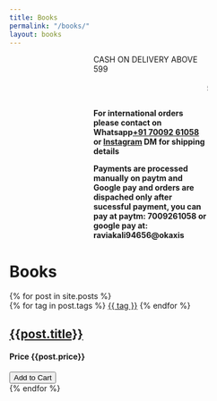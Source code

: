 ```yaml
---
title: Books
permalink: "/books/"
layout: books
---
```

<p class="free">CASH ON DELIVERY ABOVE 599 </p>

<strong><marquee class="marq"><a href="../Feedback">can't find a book you are looking for??. please let us know in feedback section</a></marquee><br><br></strong>

<strong>For international orders please contact on Whatsapp<a href="tel:+91 70092 61058">+91 70092 61058</a> or <a href="https://www.instagram.com/online_kitab_ghar/">Instagram</a> DM for shipping details<br></strong>

<strong>Payments are processed manually on paytm and Google pay and orders are dispached only after sucessful payment, you can pay at paytm: 7009261058 or google pay at: raviakali94656@okaxis
</strong>

<body>
<h1 class="heading">Books</h1>
  {% for post in site.posts %}
    <!-- begin article -->
  <div class="article" id= "{{post.ids}}">
  <div class="container">
    <div class="article__wrapper">
      <a class="article__image" style="background-image: url({{site.baseurl}}/images/{{post.image}})">
      </a>
      <div class="article__content ">
        <div class="article-tags">
          <div class="article-tags__box">
             {% for tag in post.tags %}
              <a href="{{ site.baseurl }}/tag/{{ tag }}" class="article__tag">{{ tag }}</a>
            {% endfor %}
          </div>
        </div>
        <h2 class="article__title">
          <a href="{{site.baseurl}}/{{post.id}}">{{post.title}}</a>
        </h2>
        <h4>Price {{post.price}}</h4> 
        <button type="button" class="btn btn-primary" data-toggle="modal" data-target="#exampleModal" onClick="cartLS.add({id: {{post.ids}}, name: '{{post.title}}', price: {{post.price}}})">Add to Cart</button>
      </div>
    </div>
  </div>
</div>
  <!-- end article -->
  {% endfor %}
<script src="{{ site.baseurl }}/js/main.js"></script>
<style>
p.info{
align:centre;
}
p{
  padding:0px 150px 0px 150px;
}
/* .marq{
		border: 3px dashed black;
		padding:15px;
		background:rgb(183,74,255);
		background:rgb(128,128,128);
		background-clip: border-box;
	}	 */
    @media only screen and (max-width: 600px) {
  .container{
    padding-top :15px;
    padding-right: 15px;
  }
  p{
  padding:0px 30px 0px 30px;
}
}
</style>
</body>